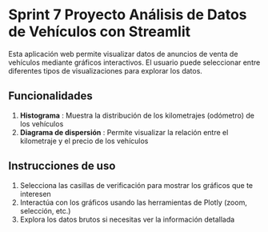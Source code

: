 # Sprint 7 Proyecto Análisis de Datos de Vehículos con Streamlit

Esta aplicación web permite visualizar datos de anuncios de venta de vehículos mediante gráficos interactivos. El usuario puede seleccionar entre diferentes tipos de visualizaciones para explorar los datos.

## Funcionalidades

1. **Histograma** : Muestra la distribución de los kilometrajes (odómetro) de los vehículos
2. **Diagrama de dispersión** : Permite visualizar la relación entre el kilometraje y el precio de los vehículos

## Instrucciones de uso

1. Selecciona las casillas de verificación para mostrar los gráficos que te interesen
2. Interactúa con los gráficos usando las herramientas de Plotly (zoom, selección, etc.)
3. Explora los datos brutos si necesitas ver la información detallada
